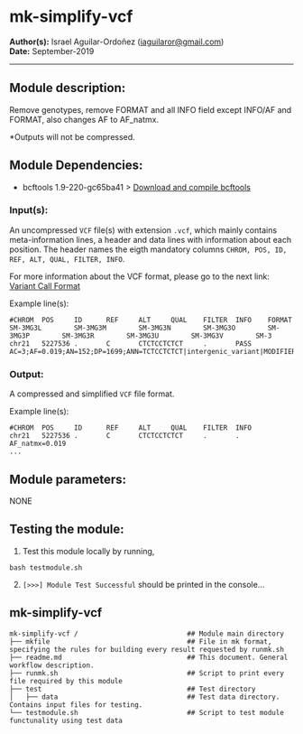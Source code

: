 # mk-simplify-vcf
**Author(s):** Israel Aguilar-Ordoñez (iaguilaror@gmail.com)  
**Date:** September-2019  

---

## Module description:
Remove genotypes, remove FORMAT and all INFO field except INFO/AF and FORMAT, also changes AF to AF_natmx. 


*Outputs will not be compressed.

## Module Dependencies:
* bcftools 1.9-220-gc65ba41 >
[Download and compile bcftools](https://samtools.github.io/bcftools/)

### Input(s):

An uncompressed `VCF` file(s) with extension `.vcf`, which mainly contains meta-information lines, a header and data lines with information about each position. The header names the eigth mandatory columns `CHROM, POS, ID, REF, ALT, QUAL, FILTER, INFO`.

For more information about the VCF format, please go to the next link: [Variant Call Format](https://www.internationalgenome.org/wiki/Analysis/Variant%20Call%20Format/vcf-variant-call-format-version-40/)


Example line(s):
```
#CHROM  POS     ID      REF     ALT     QUAL    FILTER  INFO    FORMAT  SM-3MG3L        SM-3MG3M        SM-3MG3N        SM-3MG3O        SM-3MG3P        SM-3MG3R        SM-3MG3U        SM-3MG3V        SM-3
chr21   5227536 .       C       CTCTCCTCTCT     .       PASS    AC=3;AF=0.019;AN=152;DP=1699;ANN=TCTCCTCTCT|intergenic_variant|MODIFIER|||||||||||||||||||insertion|||||||||||||||||chr21:g.5227537_5227538i
```

### Output:

A compressed and simplified `VCF` file format.

Example line(s):

```
#CHROM  POS     ID      REF     ALT     QUAL    FILTER  INFO
chr21   5227536 .       C       CTCTCCTCTCT     .       .       AF_natmx=0.019
...
```

## Module parameters:
NONE

## Testing the module:

1. Test this module locally by running,
```
bash testmodule.sh
```

2. `[>>>] Module Test Successful` should be printed in the console...

## mk-simplify-vcf

````
mk-simplify-vcf /	               		    ## Module main directory
├── mkfile						   		    ## File in mk format, specifying the rules for building every result requested by runmk.sh
├── readme.md							    ## This document. General workflow description.
├── runmk.sh								## Script to print every file required by this module
├── test									## Test directory
│   ├── data								## Test data directory. Contains input files for testing.
└── testmodule.sh					        ## Script to test module functunality using test data
````


